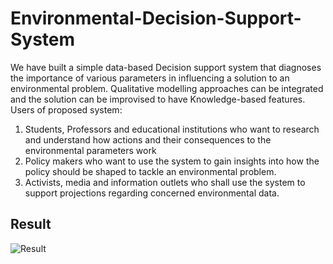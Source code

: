 # Environmental-Decision-Support-System
We have built a simple data-based Decision support system that diagnoses the importance of various parameters in influencing a solution to an environmental problem. 
Qualitative modelling approaches can be integrated and the solution can be improvised to have Knowledge-based features. 
Users of proposed system:
1. Students, Professors and educational institutions who want to research and understand how
actions and their consequences to the environmental parameters work
2. Policy makers who want to use the system to gain insights into how the policy should be
shaped to tackle an environmental problem.
3. Activists, media and information outlets who shall use the system to support projections
regarding concerned environmental data. 

## Result
![Result]("https://github.com/RIC1903/Environmental-Decision-Support-System/blob/main/sample.PNG")
